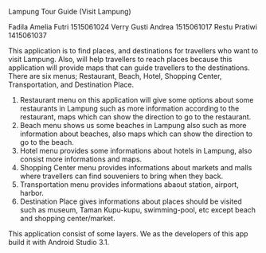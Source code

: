 Lampung Tour Guide (Visit Lampung)

Fadila Amelia Futri	1515061024
Verry Gusti Andrea	1515061017
Restu Pratiwi		1415061037

This application is to find places, and destinations for travellers who want to visit Lampung.
Also, will help travellers to reach places because this application will provide maps that can guide travellers to the destinations.
There are six menus; Restaurant, Beach, Hotel, Shopping Center, Transportation, and Destination Place.
1. Restaurant menu on this application will give some options about some restaurants in Lampung such as more information according to the restaurant, 
   maps which can show the direction to go to the restaurant.
2. Beach menu shows us some beaches in Lampung also such as more information about beaches, also maps which can show the direction to go to the beach.
3. Hotel menu provides some informations about hotels in Lampung, also consist more informations and maps.
4. Shopping Center menu provides informations about markets and malls where travellers can find souveniers to bring when they back.
5. Transportation menu provides informations abaout station, airport, harbor.
6. Destination Place gives informations about places should be visited such as museum, Taman Kupu-kupu, swimming-pool, etc except beach and shopping center/market.

This application consist of some layers. We as the developers of this app build it with Android Studio 3.1.
